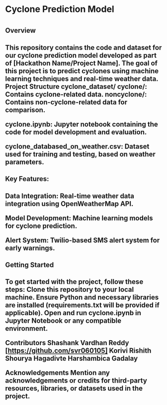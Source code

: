 <h1>Cyclone Prediction Model<h1/>
<h2>Overview<h2/>
This repository contains the code and dataset for our cyclone prediction model developed as part of [Hackathon Name/Project Name]. The goal of this project is to predict cyclones using machine learning techniques and real-time weather data.
<br>
Project Structure
cyclone_dataset/
cyclone/: Contains cyclone-related data.
noncyclone/: Contains non-cyclone-related data for comparison.

cyclone.ipynb: Jupyter notebook containing the code for model development and evaluation.

cyclone_databased_on_weather.csv: Dataset used for training and testing, based on weather parameters.

<h2>Key Features: <h2/>
Data Integration: Real-time weather data integration using OpenWeatherMap API.

Model Development: Machine learning models for cyclone prediction.

Alert System: Twilio-based SMS alert system for early warnings.

<h2>Getting Started<h2/>
To get started with the project, follow these steps:
Clone this repository to your local machine.
Ensure Python and necessary libraries are installed (requirements.txt will be provided if applicable).
Open and run cyclone.ipynb in Jupyter Notebook or any compatible environment.

Contributors
Shashank Vardhan Reddy [https://github.com/svr060105]
Korivi Rishith 
Shourya Hagadivte
Harshambica Gadalay

Acknowledgements
Mention any acknowledgements or credits for third-party resources, libraries, or datasets used in the project.
